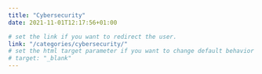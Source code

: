 ```yaml
---
title: "Cybersecurity"
date: 2021-11-01T12:17:56+01:00

# set the link if you want to redirect the user.
link: "/categories/cybersecurity/"
# set the html target parameter if you want to change default behavior
# target: "_blank"
---
```

